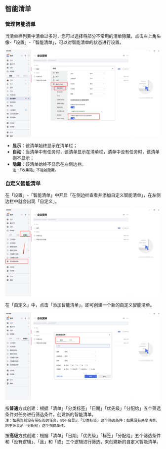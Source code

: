 ## 智能清单

### 管理智能清单

当清单栏列表中清单过多时，您可以选择将部分不常用的清单隐藏。点击左上角头像-「设置」-「智能清单」，可以对智能清单的状态进行设置。

![images25](../../images/windows/25.png)

* **显示**：该清单始终显示在清单栏；
* **自动**：当清单中有任务时，该清单显示在清单栏，清单中没有任务时，该清单则不显示；
* **隐藏**：该清单始终不显示在左侧边栏。
  <br>`注：「收集箱」不能被隐藏。` 


### 自定义智能清单

在「设置」-「智能清单」中开启「在侧边栏查看并添加自定义智能清单」，在左侧边栏中就会出现「自定义」。

![images26](../../images/windows/26.png)

在「自定义」中，点击「添加智能清单」，即可创建一个新的自定义智能清单。 

![images27](../../images/windows/27.png)

按**普通**方式创建：根据「清单」「分类标签」「日期」「优先级」「分配给」五个筛选条件对任务进行筛选条件，创建新的智能清单。 <br >`注：如果当前没有带标签的任务，则不会显示「分类标签」这个筛选条件；如果没有共享清单，则不会显示「分配给」这个筛选条件。`

按**高级**方式创建：根据「清单」「日期」「优先级」「标签」「分配给」五个筛选条件和「没有逻辑」、「且」和「或」三个逻辑进行筛选，来创建新的自定义智能清单。